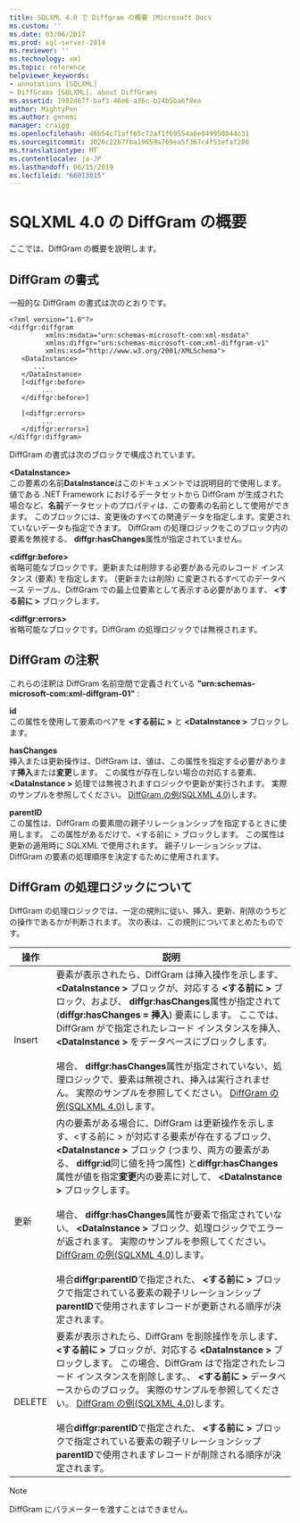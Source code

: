 ```yaml
---
title: SQLXML 4.0 で Diffgram の概要 |Microsoft Docs
ms.custom: ''
ms.date: 03/06/2017
ms.prod: sql-server-2014
ms.reviewer: ''
ms.technology: xml
ms.topic: reference
helpviewer_keywords:
- annotations [SQLXML]
- DiffGrams [SQLXML], about DiffGrams
ms.assetid: 1902d67f-baf3-46e6-a36c-b24b5ba6f8ea
author: MightyPen
ms.author: genemi
manager: craigg
ms.openlocfilehash: 48b54c71aff65c72af1f69554a6e049958044c31
ms.sourcegitcommit: 3026c22b7fba19059a769ea5f367c4f51efaf286
ms.translationtype: MT
ms.contentlocale: ja-JP
ms.lasthandoff: 06/15/2019
ms.locfileid: "66013015"
---
```

# <a name="introduction-to-diffgrams-in-sqlxml-40"></a>SQLXML 4.0 の DiffGram の概要
  ここでは、DiffGram の概要を説明します。  
  
## <a name="diffgram-format"></a>DiffGram の書式  
 一般的な DiffGram の書式は次のとおりです。  
  
```  
<?xml version="1.0"?>  
<diffgr:diffgram   
         xmlns:msdata="urn:schemas-microsoft-com:xml-msdata"  
         xmlns:diffgr="urn:schemas-microsoft-com:xml-diffgram-v1"  
         xmlns:xsd="http://www.w3.org/2001/XMLSchema">  
   <DataInstance>  
      ...  
   </DataInstance>  
   [<diffgr:before>  
        ...  
   </diffgr:before>]  
  
   [<diffgr:errors>  
        ...  
   </diffgr:errors>]  
</diffgr:diffgram>  
```  
  
 DiffGram の書式は次のブロックで構成されています。  
  
 **\<DataInstance>**  
 この要素の名前**DataInstance**はこのドキュメントでは説明目的で使用します。 値である .NET Framework におけるデータセットから DiffGram が生成された場合など、**名前**データセットのプロパティは、この要素の名前として使用ができます。 このブロックには、変更後のすべての関連データを指定します。変更されていないデータも指定できます。 DiffGram の処理ロジックをこのブロック内の要素を無視する、 **diffgr:hasChanges**属性が指定されていません。  
  
 **\<diffgr:before>**  
 省略可能なブロックです。更新または削除する必要がある元のレコード インスタンス (要素) を指定します。 (更新または削除) に変更されるすべてのデータベース テーブル、DiffGram での最上位要素として表示する必要があります、 **\<する前に >** ブロックします。  
  
 **\<diffgr:errors>**  
 省略可能なブロックです。DiffGram の処理ロジックでは無視されます。  
  
## <a name="diffgram-annotations"></a>DiffGram の注釈  
 これらの注釈は DiffGram 名前空間で定義されている **"urn:schemas-microsoft-com:xml-diffgram-01"** :  
  
 **id**  
 この属性を使用して要素のペアを **\<する前に >** と **\<DataInstance >** ブロックします。  
  
 **hasChanges**  
 挿入または更新操作は、DiffGram は、値は、この属性を指定する必要があります**挿入**または**変更**します。 この属性が存在しない場合の対応する要素、  **\<DataInstance >** 処理では無視されますロジックや更新が実行されます。 実際のサンプルを参照してください。 [DiffGram の例&#40;SQLXML 4.0&#41;](diffgram-examples-sqlxml-4-0.md)します。  
  
 **parentID**  
 この属性は、DiffGram の要素間の親子リレーションシップを指定するときに使用します。 この属性があるだけで、\<する前に > ブロックします。 この属性は更新の適用時に SQLXML で使用されます。 親子リレーションシップは、DiffGram の要素の処理順序を決定するために使用されます。  
  
## <a name="understanding-the-diffgram-processing-logic"></a>DiffGram の処理ロジックについて  
 DiffGram の処理ロジックでは、一定の規則に従い、挿入、更新、削除のうちどの操作であるかが判断されます。 次の表は、この規則についてまとめたものです。  
  
|操作|説明|  
|---------------|-----------------|  
|Insert|要素が表示されたら、DiffGram は挿入操作を示します、 **\<DataInstance >** ブロックが、対応する **\<する前に >** ブロック、および、 **diffgr:hasChanges**属性が指定されて (**diffgr:hasChanges = 挿入**) 要素にします。 ここでは、DiffGram がで指定されたレコード インスタンスを挿入、  **\<DataInstance >** をデータベースにブロックします。<br /><br /> 場合、 **diffgr:hasChanges**属性が指定されていない、処理ロジックで、要素は無視され、挿入は実行されません。 実際のサンプルを参照してください。 [DiffGram の例&#40;SQLXML 4.0&#41;](diffgram-examples-sqlxml-4-0.md)します。|  
|更新|内の要素がある場合に、DiffGram は更新操作を示します、\<する前に > が対応する要素が存在するブロック、  **\<DataInstance >** ブロック (つまり、両方の要素がある、 **diffgr:id**同じ値を持つ属性) と**diffgr:hasChanges**属性が値を指定**変更**内の要素に対して、 **\<DataInstance >** ブロックします。<br /><br /> 場合、 **diffgr:hasChanges**属性が要素で指定されていない、  **\<DataInstance >** ブロック、処理ロジックでエラーが返されます。 実際のサンプルを参照してください。 [DiffGram の例&#40;SQLXML 4.0&#41;](diffgram-examples-sqlxml-4-0.md)します。<br /><br /> 場合**diffgr:parentID**で指定された、 **\<する前に >** ブロックで指定されている要素の親子リレーションシップ**parentID**で使用されますレコードが更新される順序が決定されます。|  
|DELETE|要素が表示されたら、DiffGram を削除操作を示します、 **\<する前に >** ブロックが、対応する **\<DataInstance >** ブロックします。 この場合、DiffGram はで指定されたレコード インスタンスを削除します。、 **\<する前に >** データベースからのブロック。 実際のサンプルを参照してください。 [DiffGram の例&#40;SQLXML 4.0&#41;](diffgram-examples-sqlxml-4-0.md)します。<br /><br /> 場合**diffgr:parentID**で指定された、 **\<する前に >** ブロックで指定されている要素の親子リレーションシップ**parentID**で使用されますレコードが削除される順序が決定されます。|  
  
> [!NOTE]  
>  DiffGram にパラメーターを渡すことはできません。  
  
  
